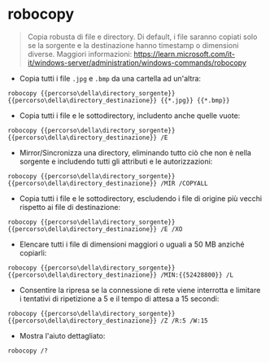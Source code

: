 # robocopy

> Copia robusta di file e directory.
> Di default, i file saranno copiati solo se la sorgente e la destinazione hanno timestamp o dimensioni diverse.
> Maggiori informazioni: <https://learn.microsoft.com/it-it/windows-server/administration/windows-commands/robocopy>

- Copia tutti i file `.jpg` e `.bmp` da una cartella ad un'altra:

`robocopy {{percorso\della\directory_sorgente}} {{percorso\della\directory_destinazione}} {{*.jpg}} {{*.bmp}}`

- Copia tutti i file e le sottodirectory, includento anche quelle vuote:

`robocopy {{percorso\della\directory_sorgente}} {{percorso\della\directory_destinazione}} /E`

- Mirror/Sincronizza una directory, eliminando tutto ciò che non è nella sorgente e includendo tutti gli attributi e le autorizzazioni:

`robocopy {{percorso\della\directory_sorgente}} {{percorso\della\directory_destinazione}} /MIR /COPYALL`

- Copia tutti i file e le sottodirectory, escludendo i file di origine più vecchi rispetto ai file di destinazione:

`robocopy {{percorso\della\directory_sorgente}} {{percorso\della\directory_destinazione}} /E /XO`

- Elencare tutti i file di dimensioni maggiori o uguali a 50 MB anziché copiarli:

`robocopy {{percorso\della\directory_sorgente}} {{percorso\della\directory_destinazione}} /MIN:{{52428800}} /L`

- Consentire la ripresa se la connessione di rete viene interrotta e limitare i tentativi di ripetizione a 5 e il tempo di attesa a 15 secondi:

`robocopy {{percorso\della\directory_sorgente}} {{percorso\della\directory_destinazione}} /Z /R:5 /W:15`

- Mostra l'aiuto dettagliato:

`robocopy /?`
